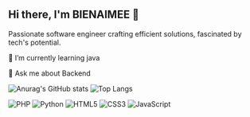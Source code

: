 ## Hi there, I'm BIENAIMEE 👋

Passionate software engineer crafting efficient solutions, fascinated by tech's potential.

🌱 I’m currently learning java

💬 Ask me about Backend

![Anurag's GitHub stats](https://github-readme-stats.vercel.app/api?username=mbienaimee&show_icons=true&theme=radical)
![Top Langs](https://github-readme-stats.vercel.app/api/top-langs/?username=mbienaimee&layout=compact)


![PHP](https://img.shields.io/badge/php-%23777BB4.svg?style=for-the-badge&logo=php&logoColor=white)
![Python](https://img.shields.io/badge/python-3670A0?style=for-the-badge&logo=python&logoColor=ffdd54)
![HTML5](https://img.shields.io/badge/html5-%23E34F26.svg?style=for-the-badge&logo=html5&logoColor=white)
![CSS3](https://img.shields.io/badge/css3-%231572B6.svg?style=for-the-badge&logo=css3&logoColor=white)
![JavaScript](https://img.shields.io/badge/javascript-%23323330.svg?style=for-the-badge&logo=javascript&logoColor=%23F7DF1E)
